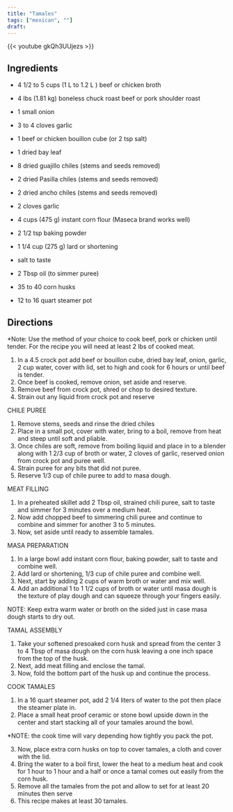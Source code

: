 ```yaml
---
title: "Tamales"
tags: ["mexican", ""]
draft:
---
```


{{< youtube gkQh3UUjezs  >}}

## Ingredients

-   4 1/2 to 5 cups (1 L to 1.2 L ) beef or chicken broth

-   4 lbs (1.81 kg) boneless chuck roast beef or pork shoulder roast

-   1 small onion

-   3 to 4 cloves garlic

-   1 beef or chicken bouillon cube (or 2 tsp salt)

-   1 dried bay leaf

-   8 dried guajillo chiles (stems and seeds removed)

-   2 dried Pasilla chiles (stems and seeds removed)

-   2 dried ancho chiles (stems and seeds removed)

-   2 cloves garlic

-   4 cups (475 g) instant corn flour (Maseca brand works well)

-   2 1/2 tsp baking powder

-   1 1/4 cup (275 g) lard or shortening

-   salt to taste

-   2 Tbsp oil (to simmer puree)

-   35 to 40 corn husks

-   12 to 16 quart steamer pot

## Directions

*Note: Use the method of your choice to cook beef, pork or chicken until tender. For the recipe you will need at least 2 lbs of cooked meat.

1. In a 4.5 crock pot add beef or bouillon cube, dried bay leaf, onion, garlic, 2 cup water, cover with lid, set to high and cook for 6 hours or until beef is tender.
2. Once beef is cooked, remove onion, set aside and reserve.
3. Remove beef from crock pot, shred or chop to desired texture.
4. Strain out any liquid from crock pot and reserve

CHILE PUREE

1. Remove stems, seeds and rinse the dried chiles
2. Place in a small pot, cover with water, bring to a boil, remove from heat and steep until soft and pliable.
3. Once chiles are soft, remove from boiling liquid and place in to a blender along with 1 2/3 cup of broth or water, 2 cloves of garlic, reserved onion from crock pot and puree well.
4. Strain puree for any bits that did not puree.
5. Reserve 1/3 cup of chile puree to add to masa dough.

MEAT FILLING

1. In a preheated skillet add 2 Tbsp oil, strained chili puree, salt to taste and simmer for 3 minutes over a medium heat.
2. Now add chopped beef to simmering chili puree and continue to combine and simmer for another 3 to 5 minutes.
3. Now, set aside until ready to assemble tamales.

MASA PREPARATION

1. In a large bowl add instant corn flour, baking powder, salt to taste and combine well.
2. Add lard or shortening, 1/3 cup of chile puree and combine well.
3. Next, start by adding 2 cups of warm broth or water and mix well.
4. Add an additional 1 to 1 1/2 cups of broth or water until masa dough 
is the texture of play dough and can squeeze through your fingers easily.

NOTE: Keep extra warm water or broth on the sided just in case masa dough starts to dry out.

TAMAL ASSEMBLY

1. Take your softened presoaked corn husk and spread from the center 3 to 4 Tbsp of masa dough on the corn husk leaving a one inch space from the top of the husk.
2. Next, add meat filling and enclose the tamal.
3. Now, fold the bottom part of the husk up and continue the process.

COOK TAMALES

1. In a 16 quart steamer pot, add 2 1/4 liters of water to the pot then place the steamer plate in.
2. Place a small heat proof ceramic or stone bowl upside down in the center and start stacking all of your tamales around the bowl.

*NOTE: the cook time will vary depending how tightly you pack the pot.

3. Now, place extra corn husks on top to cover tamales, a cloth and cover with the lid.
4. Bring the water to a boil first, lower the heat to a medium heat and cook for 1 hour to 1 hour and a half or once a tamal comes out easily from the corn husk.
5. Remove all the tamales from the pot and allow to set for at least 20 minutes then serve
6. This recipe makes at least 30 tamales.